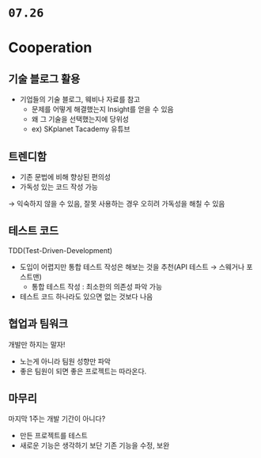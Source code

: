 # `07.26`

# Cooperation

## 기술 블로그 활용

- 기업들의 기술 블로그, 웨비나 자료를 참고
  - 문제를 어떻게 해결했는지 Insight를 얻을 수 있음
  - 왜 그 기술을 선택했는지에 당위성
  - ex) SKplanet Tacademy 유튜브

## 트렌디함

- 기존 문법에 비해 향상된 편의성
- 가독성 있는 코드 작성 가능

→ 익숙하지 않을 수 있음, 잘못 사용하는 경우 오히려 가독성을 해칠 수 있음

## 테스트 코드

TDD(Test-Driven-Development)

- 도입이 어렵지만 통합 테스트 작성은 해보는 것을 추천(API 테스트 → 스웨거나 포스트맨)
  - 통합 테스트 작성 : 최소한의 의존성 파악 가능
- 테스트 코드 하나라도 있으면 없는 것보다 나음

## 협업과 팀워크

개발만 하지는 말자!

- 노는게 아니라 팀원 성향만 파악
- 좋은 팀원이 되면 좋은 프로젝트는 따라온다.

## 마무리

마지막 1주는 개발 기간이 아니다?

- 만든 프로젝트를 테스트
- 새로운 기능은 생각하기 보단 기존 기능을 수정, 보완